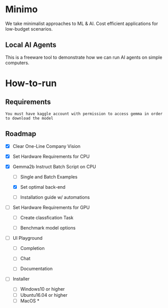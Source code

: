 # Minimo
We take minimalist approaches to ML & AI. Cost efficient applications for low-budget scenarios.

## Local AI Agents
This is a freeware tool to demonstrate how we can run AI agents on simple computers.

# How-to-run

## Requirements

    You must have kaggle account with permission to access gemma in order to download the model

## Roadmap

- [x] Clear One-Line Company Vision


- [X] Set Hardware Requirements for CPU


- [X] Gemma2b Instruct Batch Script on CPU
    - [ ] Single and Batch Examples
    - [X] Set optimal back-end
    - [ ] Installation guide w/ automations


- [ ] Set Hardware Requirements for GPU
    - [ ] Create classfication Task
    - [ ] Benchmark model options


- [ ] UI Playground
    - [ ] Completion
    - [ ] Chat
    - [ ] Documentation


- [ ] Installer
    - [ ] Windows10 or higher
    - [ ] Ubuntu16.04 or higher
    - [ ] MacOS *